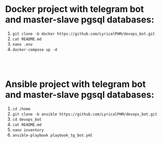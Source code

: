 # Docker project with telegram bot and master-slave pgsql databases:

1. `git clone -b docker https://github.com/LyricalPHM/devops_bot.git`  
2. `cat README.md`
3. `nano .env` 
4. `docker-compose up -d`  

<br>
<br>

# Ansible project with telegram bot and master-slave pgsql databases:
  
1. `cd /home`
2. `git clone -b ansible https://github.com/LyricalPHM/devops_bot.git`
3. `cd devops_bot`
4. `cat README.md`
5. `nano inventory`
6. `ansible-playbook playbook_tg_bot.yml`

